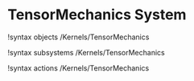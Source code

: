 <!-- MOOSE Documentation Stub: Remove this when content is added. -->

# TensorMechanics System
!syntax objects /Kernels/TensorMechanics

!syntax subsystems /Kernels/TensorMechanics

!syntax actions /Kernels/TensorMechanics
